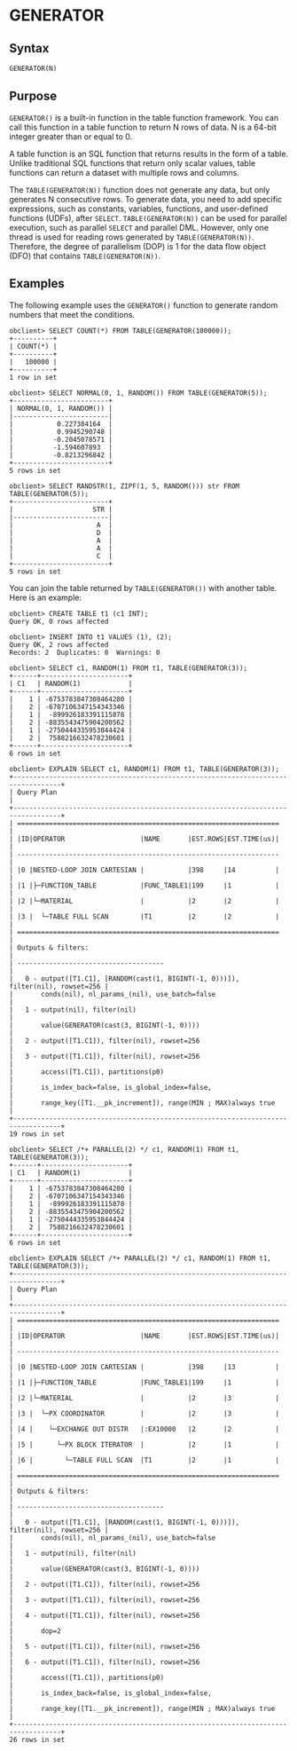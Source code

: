 # GENERATOR

## Syntax

```sql
GENERATOR(N)
```

## Purpose

`GENERATOR()` is a built-in function in the table function framework. You can call this function in a table function to return N rows of data. N is a 64-bit integer greater than or equal to 0. 

A table function is an SQL function that returns results in the form of a table. Unlike traditional SQL functions that return only scalar values, table functions can return a dataset with multiple rows and columns. 

The `TABLE(GENERATOR(N))` function does not generate any data, but only generates N consecutive rows. To generate data, you need to add specific expressions, such as constants, variables, functions, and user-defined functions (UDFs), after `SELECT`. `TABLE(GENERATOR(N))` can be used for parallel execution, such as parallel `SELECT` and parallel DML. However, only one thread is used for reading rows generated by `TABLE(GENERATOR(N))`. Therefore, the degree of parallelism (DOP) is 1 for the data flow object (DFO) that contains `TABLE(GENERATOR(N))`. 


## Examples

The following example uses the `GENERATOR()` function to generate random numbers that meet the conditions. 

```shell
obclient> SELECT COUNT(*) FROM TABLE(GENERATOR(100000));
+----------+
| COUNT(*) |
+----------+
|   100000 |
+----------+
1 row in set

obclient> SELECT NORMAL(0, 1, RANDOM()) FROM TABLE(GENERATOR(5));
+------------------------+
| NORMAL(0, 1, RANDOM()) |
|------------------------|
|           0.227384164  |
|           0.9945290748 |
|          -0.2045078571 |
|          -1.594607893  |
|          -0.8213296842 |
+------------------------+
5 rows in set

obclient> SELECT RANDSTR(1, ZIPF(1, 5, RANDOM())) str FROM TABLE(GENERATOR(5));
+------------------------+
|                    STR |
|------------------------|
|                     A  |
|                     D  |
|                     A  |
|                     A  |
|                     C  |
+------------------------+
5 rows in set
```

You can join the table returned by `TABLE(GENERATOR())` with another table. Here is an example:

```shell
obclient> CREATE TABLE t1 (c1 INT);
Query OK, 0 rows affected

obclient> INSERT INTO t1 VALUES (1), (2);
Query OK, 2 rows affected
Records: 2  Duplicates: 0  Warnings: 0

obclient> SELECT c1, RANDOM(1) FROM t1, TABLE(GENERATOR(3));
+------+----------------------+
| C1   | RANDOM(1)            |
+------+----------------------+
|    1 | -6753783847308464280 |
|    2 | -6707106347154343346 |
|    1 |  -899926183391115878 |
|    2 | -8835543475904200562 |
|    1 | -2750444335953844424 |
|    2 |  7588216632478230601 |
+------+----------------------+
6 rows in set

obclient> EXPLAIN SELECT c1, RANDOM(1) FROM t1, TABLE(GENERATOR(3));
+----------------------------------------------------------------------------------+
| Query Plan                                                                       |
+----------------------------------------------------------------------------------+
| ==================================================================               |
| |ID|OPERATOR                   |NAME       |EST.ROWS|EST.TIME(us)|               |
| ------------------------------------------------------------------               |
| |0 |NESTED-LOOP JOIN CARTESIAN |           |398     |14          |               |
| |1 |├─FUNCTION_TABLE           |FUNC_TABLE1|199     |1           |               |
| |2 |└─MATERIAL                 |           |2       |2           |               |
| |3 |  └─TABLE FULL SCAN        |T1         |2       |2           |               |
| ==================================================================               |
| Outputs & filters:                                                               |
| -------------------------------------                                            |
|   0 - output([T1.C1], [RANDOM(cast(1, BIGINT(-1, 0)))]), filter(nil), rowset=256 |
|       conds(nil), nl_params_(nil), use_batch=false                               |
|   1 - output(nil), filter(nil)                                                   |
|       value(GENERATOR(cast(3, BIGINT(-1, 0))))                                   |
|   2 - output([T1.C1]), filter(nil), rowset=256                                   |
|   3 - output([T1.C1]), filter(nil), rowset=256                                   |
|       access([T1.C1]), partitions(p0)                                            |
|       is_index_back=false, is_global_index=false,                                |
|       range_key([T1.__pk_increment]), range(MIN ; MAX)always true                |
+----------------------------------------------------------------------------------+
19 rows in set

obclient> SELECT /*+ PARALLEL(2) */ c1, RANDOM(1) FROM t1, TABLE(GENERATOR(3));
+------+----------------------+
| C1   | RANDOM(1)            |
+------+----------------------+
|    1 | -6753783847308464280 |
|    2 | -6707106347154343346 |
|    1 |  -899926183391115878 |
|    2 | -8835543475904200562 |
|    1 | -2750444335953844424 |
|    2 |  7588216632478230601 |
+------+----------------------+
6 rows in set

obclient> EXPLAIN SELECT /*+ PARALLEL(2) */ c1, RANDOM(1) FROM t1, TABLE(GENERATOR(3));
+----------------------------------------------------------------------------------+
| Query Plan                                                                       |
+----------------------------------------------------------------------------------+
| ==================================================================               |
| |ID|OPERATOR                   |NAME       |EST.ROWS|EST.TIME(us)|               |
| ------------------------------------------------------------------               |
| |0 |NESTED-LOOP JOIN CARTESIAN |           |398     |13          |               |
| |1 |├─FUNCTION_TABLE           |FUNC_TABLE1|199     |1           |               |
| |2 |└─MATERIAL                 |           |2       |3           |               |
| |3 |  └─PX COORDINATOR         |           |2       |3           |               |
| |4 |    └─EXCHANGE OUT DISTR   |:EX10000   |2       |2           |               |
| |5 |      └─PX BLOCK ITERATOR  |           |2       |1           |               |
| |6 |        └─TABLE FULL SCAN  |T1         |2       |1           |               |
| ==================================================================               |
| Outputs & filters:                                                               |
| -------------------------------------                                            |
|   0 - output([T1.C1], [RANDOM(cast(1, BIGINT(-1, 0)))]), filter(nil), rowset=256 |
|       conds(nil), nl_params_(nil), use_batch=false                               |
|   1 - output(nil), filter(nil)                                                   |
|       value(GENERATOR(cast(3, BIGINT(-1, 0))))                                   |
|   2 - output([T1.C1]), filter(nil), rowset=256                                   |
|   3 - output([T1.C1]), filter(nil), rowset=256                                   |
|   4 - output([T1.C1]), filter(nil), rowset=256                                   |
|       dop=2                                                                      |
|   5 - output([T1.C1]), filter(nil), rowset=256                                   |
|   6 - output([T1.C1]), filter(nil), rowset=256                                   |
|       access([T1.C1]), partitions(p0)                                            |
|       is_index_back=false, is_global_index=false,                                |
|       range_key([T1.__pk_increment]), range(MIN ; MAX)always true                |
+----------------------------------------------------------------------------------+
26 rows in set
```
